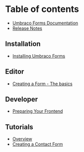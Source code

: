 # Table of contents

* [Umbraco Forms Documentation](README.md)
* [Release Notes](release-notes.md)

## Installation

* [Installing Umbraco Forms](installation/install.md)
<!--
* [Manually Upgrading Umbraco Forms](installation/manualupgrade.md)
* [Version Specific Upgrade Notes](installation/version-specific.md)
* [Licensing](the-licensing-model.md)
-->

## Editor

* [Creating a Form - The basics](editor/creating-a-form/README.md)
<!--
  * [Form Settings](editor/creating-a-form/form-settings.md)
  * [Overview Of The Field Types](editor/creating-a-form/fieldtypes/README.md)
    * [Date](editor/creating-a-form/fieldtypes/date.md)
    * [File Upload](editor/creating-a-form/fieldtypes/fileupload.md)
    * [reCAPTCHA V2](editor/creating-a-form/fieldtypes/recaptcha2.md)
    * [reCAPTCHA V3](editor/creating-a-form/fieldtypes/recaptcha3.md)
  * [Setting-up Conditional Logic on Fields](editor/creating-a-form/conditional-logic.md)
* [Attaching Workflows](editor/attaching-workflows/README.md)
  * [Workflow Types](editor/attaching-workflows/workflow-types.md)
* [Viewing And Exporting Entries](editor/viewing-and-exporting-entries.md)
* [Defining And Attaching Prevalue Sources](editor/defining-and-attaching-prevaluesources/README.md)
  * [Prevalue Source Types Overview](editor/defining-and-attaching-prevaluesources/prevalue-source-types.md)
-->

## Developer

* [Preparing Your Frontend](developer/prepping-frontend.md)
<!--
* [Rendering Forms](developer/rendering-forms.md)
* [Rendering Forms Scripts](developer/rendering-scripts.md)
* [Themes](developer/themes.md)
* [Custom Markup](developer/custom-markup.md)
* [Email Templates](developer/email-templates.md)
* [Working With Record Data](developer/working-with-data.md)
* [Umbraco Forms in the Database](developer/forms-in-the-database.md)
* [Extending](developer/extending/README.md)
  * [Adding A Type To The Provider Model](developer/extending/adding-a-type.md)
  * [Adding A Field Type To Umbraco Forms](developer/extending/adding-a-fieldtype.md)
    * [Excluding a built-in field](developer/extending/excluding-a-built-in-field.md)
  * [Adding A Prevalue Source Type To Umbraco Forms](developer/extending/adding-a-prevaluesourcetype.md)
  * [Adding A Workflow Type To Umbraco Forms](developer/extending/adding-a-workflowtype.md)
  * [Adding An Export Type To Umbraco Forms](developer/extending/adding-a-exporttype.md)
  * [Adding a Magic String Format Function](developer/extending/adding-a-magic-string-format-function.md)
  * [Adding A Server-Side Notification Handler To Umbraco Forms](developer/extending/adding-an-event-handler.md)
  * [Adding a Validation Pattern](developer/extending/adding-a-validation-pattern.md)
  * [Customize Default Fields and Workflows For a Form](developer/extending/customize-default-workflows.md)
* [Configuration](developer/configuration/README.md)
  * [Forms Provider Type Details](developer/configuration/type-details.md)
* [Security](developer/security.md)
* [Magic Strings](developer/magic-strings.md)
* [Health Checks](developer/healthchecks/README.md)
  * [Apply keys and indexes](developer/healthchecks/apply-keys.md)
  * [Apply keys and indexes for forms in the database](developer/healthchecks/forms-in-the-database-apply-keys.md)
* [Localization](developer/localization.md)
* [Content Apps](developer/contentapps.md)
* [Headless/AJAX Forms](developer/ajaxforms.md)
* [Block List Filters](developer/blocklistfilters.md)
* [Field Types](developer/field-types.md)
* [Storing Prevalue Text Files With IPreValueTextFileStorage](developer/iprevaluetextfilestorage.md)
-->

## Tutorials

* [Overview](tutorials/overview.md)
* [Creating a Contact Form](tutorials/creating-a-contact-form.md)
